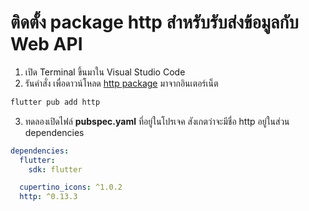 
# ติดตั้ง package http สำหรับรับส่งข้อมูลกับ Web API 

1. เปิด Terminal ขึ้นมาใน Visual Studio Code 
2. รันคำสั่ง เพื่อดาวน์โหลด [http package](https://pub.dev/packages/http) มาจากอินเตอร์เน็ต 

```bash
flutter pub add http
```
3. ทดลองเปิดไฟล์ **pubspec.yaml** ที่อยู่ในโปรเจค สังเกตว่าจะมีชื่อ http อยู่ในส่วน dependencies 

```yaml
dependencies:
  flutter:
    sdk: flutter

  cupertino_icons: ^1.0.2
  http: ^0.13.3
```